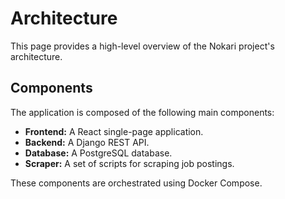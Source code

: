 # Architecture

This page provides a high-level overview of the Nokari project's architecture.

## Components

The application is composed of the following main components:

*   **Frontend:** A React single-page application.
*   **Backend:** A Django REST API.
*   **Database:** A PostgreSQL database.
*   **Scraper:** A set of scripts for scraping job postings.

These components are orchestrated using Docker Compose.
